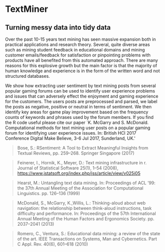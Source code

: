 # TextMiner
## Turning messy data into tidy data

Over the past 10-15 years text mining has seen massive expansion both in practical applications and research theory. Several, quite diverse areas such as mining student feedback in educational domains and mining customer emails/feedback for satisfaction or pinpointing problems with products have all benefited from this automated approach.  There are many reasons for this explosive growth but the main factor is that the majority of human knowledge and experience is in the form of the written word and not structured databases. 

We show how extracting user sentiment by text mining posts from several popular gaming forums can be used to identify user experience problems and issues that can adversely effect the enjoyment and gaming experience for the customers. The users posts are preprocessed and parsed, we label the posts as negative, positive or neutral in terms of sentiment. We then identify key areas for game play improvement based on the frequency counts of keywords and phrases used by the forum members. If you find the R code useful please cite our paper `K. McGarry and S. McDonald.  Computational methods for text mining user posts on a popular gaming forum for identifying user experience issues. In: British HCI 2017 Conference Digital Make Believe, 3-6 Jul 2017, Sunderland, UK.'

> Bose, S.: RSentiment: A Tool to Extract Meaningful Insights from Textual Reviews, pp. 259–268. Springer Singapore (2017)

> Feinerer, I., Hornik, K., Meyer, D.: Text mining infrastructure in r. Journal of Statistical Software
25(1), 1–54 (2008), https://www.jstatsoft.org/index.php/jss/article/view/v025i05

> Hearst, M.: Untangling text data mining. In: Proceedings of ACL ’99: the 37th Annual Meeting
of the Association for Computational Linguistics. pp. 126–136 (1999)

> McDonald, S., McGarry, K.,Willis, L.: Thinking-aloud about web navigation: the relationship
between think-aloud instructions, task difficulty and performance. In: Proceedings of the 57th
International Annual Meeting of the Human Factors and Ergonomics Society. pp. 2037–2041
(2013)

> Romero, C., Ventura, S.: Educational data mining: a review of the state of the art. IEEE Transactions
on Systems, Man and Cybernetics. Part C Appl. Rev. 40(6), 601–618 (2010)
